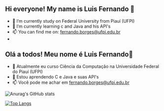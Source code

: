
## Hi everyone! My name is Luis Fernando 👋

- 🔭 I’m currently study on Federal University from Piauí (UFPI)
- 🌱 I’m currently learning c and Java and his API's
- 📫 You can find me on: fernando.borges@ufpi.edu.br
- 
## Olá a todos! Meu nome é Luis Fernando👋

- 🔭 Atualmente eu curso Ciência da Computação na Universidade Federal do Piauí (UFPI)
- 🌱 Estou aprendendo C e Java e suas API's
- 📫 Você pode me achar em fernando.borges@ufpi.edu.br

<div style = >
  
  ![Anurag's GitHub stats](https://github-readme-stats.vercel.app/api?username=fernandoblima1&show_icons=true&theme=radical)
  
</div>

[![Top Langs](https://github-readme-stats.vercel.app/api/top-langs/?username=fernandoblima1&theme=radical)](https://github.com/anuraghazra/github-readme-stats)


